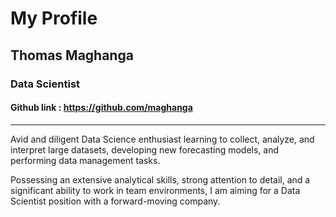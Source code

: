 # My Profile

## Thomas Maghanga
### Data Scientist

#### Github link : https://github.com/maghanga

---

Avid and diligent Data Science enthusiast learning to collect, analyze, and interpret large datasets, developing new forecasting models, and performing data management tasks.

Possessing an extensive analytical skills, strong attention to detail, and a significant ability to work in team environments, I am aiming for a Data Scientist position with a forward-moving company.
